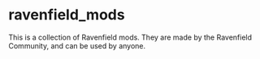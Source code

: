 # ravenfield_mods
This is a collection of Ravenfield mods. They are made by the Ravenfield Community, and can be used by anyone. 

